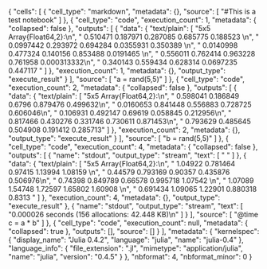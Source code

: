 {
 "cells": [
  {
   "cell_type": "markdown",
   "metadata": {},
   "source": [
    "#This is a test notebook"
   ]
  },
  {
   "cell_type": "code",
   "execution_count": 1,
   "metadata": {
    "collapsed": false
   },
   "outputs": [
    {
     "data": {
      "text/plain": [
       "5x5 Array{Float64,2}:\n",
       " 0.510471   0.187971  0.287085  0.685775   0.188523   \n",
       " 0.0997442  0.293972  0.694284  0.0355931  0.350389   \n",
       " 0.0140998  0.477324  0.140156  0.853488   0.0191465  \n",
       " 0.556011   0.762414  0.963228  0.761958   0.000313332\n",
       " 0.340143   0.559434  0.628314  0.0697235  0.447117   "
      ]
     },
     "execution_count": 1,
     "metadata": {},
     "output_type": "execute_result"
    }
   ],
   "source": [
    "a = rand(5,5)"
   ]
  },
  {
   "cell_type": "code",
   "execution_count": 2,
   "metadata": {
    "collapsed": false
   },
   "outputs": [
    {
     "data": {
      "text/plain": [
       "5x5 Array{Float64,2}:\n",
       " 0.598041   0.186849  0.6796    0.879476  0.499632\n",
       " 0.0160653  0.841448  0.556883  0.728725  0.606046\n",
       " 0.106931   0.492147  0.69619   0.058845  0.212956\n",
       " 0.817466   0.430276  0.331746  0.730611  0.871453\n",
       " 0.793629   0.485645  0.504908  0.191412  0.285713"
      ]
     },
     "execution_count": 2,
     "metadata": {},
     "output_type": "execute_result"
    }
   ],
   "source": [
    "b = rand(5,5)"
   ]
  },
  {
   "cell_type": "code",
   "execution_count": 4,
   "metadata": {
    "collapsed": false
   },
   "outputs": [
    {
     "name": "stdout",
     "output_type": "stream",
     "text": [
      "  "
     ]
    },
    {
     "data": {
      "text/plain": [
       "5x5 Array{Float64,2}:\n",
       " 1.04922   0.781464  0.97415  1.13994   1.08159 \n",
       " 0.44579   0.793169  0.90357  0.435876  0.506976\n",
       " 0.74398   0.849789  0.66578  0.995718  1.07542 \n",
       " 1.07089   1.54748   1.72597  1.65802   1.60908 \n",
       " 0.691434  1.09065   1.22901  0.880318  0.8313  "
      ]
     },
     "execution_count": 4,
     "metadata": {},
     "output_type": "execute_result"
    },
    {
     "name": "stdout",
     "output_type": "stream",
     "text": [
      "0.000026 seconds (156 allocations: 42.448 KB)\n"
     ]
    }
   ],
   "source": [
    "@time c = a * b"
   ]
  },
  {
   "cell_type": "code",
   "execution_count": null,
   "metadata": {
    "collapsed": true
   },
   "outputs": [],
   "source": []
  }
 ],
 "metadata": {
  "kernelspec": {
   "display_name": "Julia 0.4.2",
   "language": "julia",
   "name": "julia-0.4"
  },
  "language_info": {
   "file_extension": ".jl",
   "mimetype": "application/julia",
   "name": "julia",
   "version": "0.4.5"
  }
 },
 "nbformat": 4,
 "nbformat_minor": 0
}
